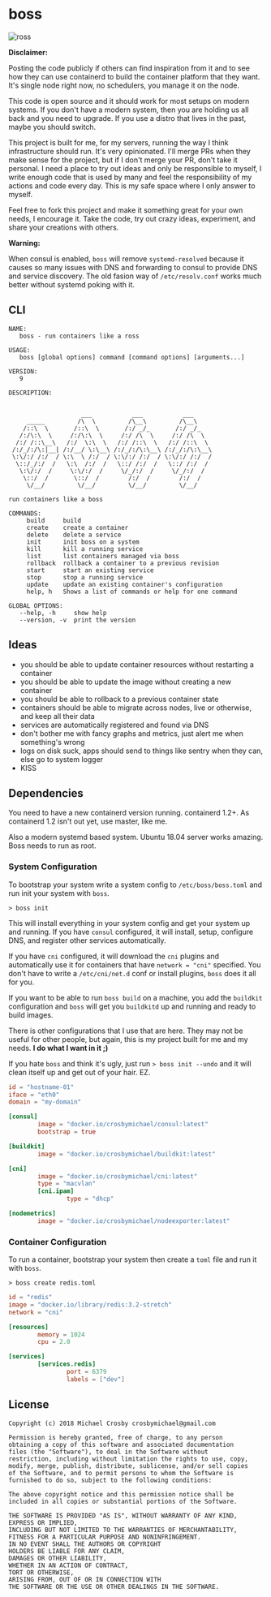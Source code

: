 # boss

![ross](http://gifs.joelglovier.com/boss/like-a-ross.gif)

**Disclaimer:**

Posting the code publicly if others can find inspiration from it and to see how they can use containerd to build the container platform that they want.
It's single node right now, no schedulers, you manage it on the node.

This code is open source and it should work for most setups on modern systems.
If you don't have a modern system, then you are holding us all back and you need to upgrade.
If you use a distro that lives in the past, maybe you should switch.

This project is built for me, for my servers, running the way I think infrastructure should run.
It's very opinionated.
I'll merge PRs when they make sense for the project, but if I don't merge your PR, don't take it personal.
I need a place to try out ideas and only be responsible to myself, I write enough code that is used by many
and feel the responsibility of my actions and code every day.
This is my safe space where I only answer to myself.

Feel free to fork this project and make it something great for your own needs, I encourage it.
Take the code, try out crazy ideas, experiment, and share your creations with others.

**Warning:**

When consul is enabled, `boss` will remove `systemd-resolved` because it causes so many issues
with DNS and forwarding to consul to provide DNS and service discovery.
The old fasion way of `/etc/resolv.conf` works much better without systemd poking with it.

## CLI

```
NAME:
   boss - run containers like a ross

USAGE:
   boss [global options] command [command options] [arguments...]

VERSION:
   9

DESCRIPTION:


                    ___           ___           ___
     _____         /\  \         /\__\         /\__\
    /::\  \       /::\  \       /:/ _/_       /:/ _/_
   /:/\:\  \     /:/\:\  \     /:/ /\  \     /:/ /\  \
  /:/ /::\__\   /:/  \:\  \   /:/ /::\  \   /:/ /::\  \
 /:/_/:/\:|__| /:/__/ \:\__\ /:/_/:/\:\__\ /:/_/:/\:\__\
 \:\/:/ /:/  / \:\  \ /:/  / \:\/:/ /:/  / \:\/:/ /:/  /
  \::/_/:/  /   \:\  /:/  /   \::/ /:/  /   \::/ /:/  /
   \:\/:/  /     \:\/:/  /     \/_/:/  /     \/_/:/  /
    \::/  /       \::/  /        /:/  /        /:/  /
     \/__/         \/__/         \/__/         \/__/

run containers like a boss

COMMANDS:
     build     build
     create    create a container
     delete    delete a service
     init      init boss on a system
     kill      kill a running service
     list      list containers managed via boss
     rollback  rollback a container to a previous revision
     start     start an existing service
     stop      stop a running service
     update    update an existing container's configuration
     help, h   Shows a list of commands or help for one command

GLOBAL OPTIONS:
   --help, -h     show help
   --version, -v  print the version
```

## Ideas

* you should be able to update container resources without restarting a container
* you should be able to update the image without creating a new container
* you should be able to rollback to a previous container state
* containers should be able to migrate across nodes, live or otherwise, and keep all their data
* services are automatically registered and found via DNS
* don't bother me with fancy graphs and metrics, just alert me when something's wrong
* logs on disk suck, apps should send to things like sentry when they can, else go to system logger
* KISS

## Dependencies

You need to have a new containerd version running.
containerd 1.2+.
As containerd 1.2 isn't out yet, use master, like me.

Also a modern systemd based system.
Ubuntu 18.04 server works amazing.
Boss needs to run as root.

### System Configuration

To bootstrap your system write a system config to `/etc/boss/boss.toml` and run init your system with `boss`.

`> boss init`

This will install everything in your system config and get your system up and running.
If you have `consul` configured, it will install, setup, configure DNS, and register other services automatically.

If you have `cni` configured, it will download the `cni` plugins and automatically use it for containers that have `network = "cni"` specified.
You don't have to write a `/etc/cni/net.d` conf or install plugins, `boss` does it all for you.

If you want to be able to run `boss build` on a machine, you add the `buildkit` configuration and `boss`
will get you `buildkitd` up and running and ready to build images.

There is other configurations that I use that are here.
They may not be useful for other people, but again, this is my project built for me and my needs.
**I do what I want in it ;)**

If you hate `boss` and think it's ugly, just run `> boss init --undo` and it will clean itself up and get out of your hair. EZ.

```toml
id = "hostname-01"
iface = "eth0"
domain = "my-domain"

[consul]
        image = "docker.io/crosbymichael/consul:latest"
        bootstrap = true

[buildkit]
        image = "docker.io/crosbymichael/buildkit:latest"

[cni]
        image = "docker.io/crosbymichael/cni:latest"
        type = "macvlan"
        [cni.ipam]
                type = "dhcp"

[nodemetrics]
        image = "docker.io/crosbymichael/nodeexporter:latest"
```

### Container Configuration

To run a container, bootstrap your system then create a `toml` file and run it with `boss`.

`> boss create redis.toml`

```toml
id = "redis"
image = "docker.io/library/redis:3.2-stretch"
network = "cni"

[resources]
        memory = 1024
        cpu = 2.0

[services]
        [services.redis]
                port = 6379
                labels = ["dev"]
```

## License

```
Copyright (c) 2018 Michael Crosby crosbymichael@gmail.com

Permission is hereby granted, free of charge, to any person
obtaining a copy of this software and associated documentation
files (the "Software"), to deal in the Software without
restriction, including without limitation the rights to use, copy,
modify, merge, publish, distribute, sublicense, and/or sell copies
of the Software, and to permit persons to whom the Software is
furnished to do so, subject to the following conditions:

The above copyright notice and this permission notice shall be
included in all copies or substantial portions of the Software.

THE SOFTWARE IS PROVIDED "AS IS", WITHOUT WARRANTY OF ANY KIND,
EXPRESS OR IMPLIED,
INCLUDING BUT NOT LIMITED TO THE WARRANTIES OF MERCHANTABILITY,
FITNESS FOR A PARTICULAR PURPOSE AND NONINFRINGEMENT.
IN NO EVENT SHALL THE AUTHORS OR COPYRIGHT
HOLDERS BE LIABLE FOR ANY CLAIM,
DAMAGES OR OTHER LIABILITY,
WHETHER IN AN ACTION OF CONTRACT,
TORT OR OTHERWISE,
ARISING FROM, OUT OF OR IN CONNECTION WITH
THE SOFTWARE OR THE USE OR OTHER DEALINGS IN THE SOFTWARE.
```
